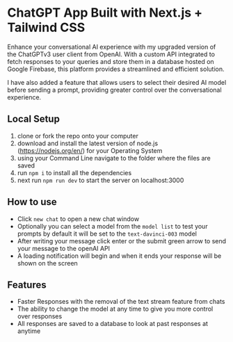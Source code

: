 # ChatGPT App Built with Next.js + Tailwind CSS

Enhance your conversational AI experience with my upgraded version of the ChatGPTv3 user client from OpenAI. With a custom API integrated to fetch responses to your queries and store them in a database hosted on Google Firebase, this platform provides a streamlined and efficient solution. 

I have also added a feature that allows users to select their desired AI model before sending a prompt, providing greater control over the conversational experience.

## Local Setup

1. clone or fork the repo onto your computer
2. download and install the latest version of node.js (https://nodejs.org/en/) for your Operating System
3. using your Command Line navigate to the folder where the files are saved
4. run `npm i` to install all the dependencies
5. next run `npm run dev` to start the server on localhost:3000

## How to use

- Click `new chat` to open a new chat window
- Optionally you can select a model from the `model list` to test your prompts by default it will be set to the `text-davinci-003` model
- After writing your message click enter or the submit green arrow to send your message to the openAI API
- A loading notification will begin and when it ends your response will be shown on the screen

## Features

- Faster Responses with the removal of the text stream feature from chats
- The ability to change the model at any time to give you more control over responses
- All responses are saved to a database to look at past responses at anytime
